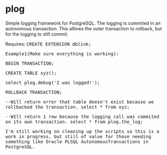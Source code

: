 plog
====

Simple logging framework for PostgreSQL.  The logging is commited in an autonomous transaction. This alllows the outer transaction to rollback, but for the logging to still commit.


Requires:
<tt>CREATE EXTENSION dblink;


Example1(Make sure everything is working):

<tt>BEGIN TRANSACTION;

<tt>CREATE TABLE xyz();

<tt>select plog.debug('I was logged!');

<tt>ROLLBACK TRANSACTION;


--Will return error that table doesn't exist because we rollbacked the transaction.
<tt>select * from xyz; 

--WIll return 1 row because the logging call was commited on its own transaction.
<tt>select * from plog.the_log;

I'm still working on cleaning up the scripts so this is a work in progress, but still of value for those needing
something like Oracle PLSQL AutonomousTransactions in PostgreSQL.


